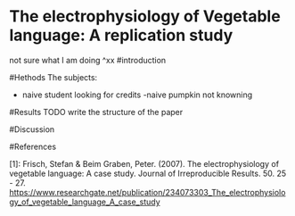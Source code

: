 

# The electrophysiology of Vegetable language: A replication study
not sure what I am doing
^xx
#introduction 


#Hethods
The subjects: 
- naive student looking for credits
-naive pumpkin not knowning

#Results
TODO write the structure of the paper


#Discussion



#References

[1]: Frisch, Stefan & Beim Graben, Peter. (2007). The electrophysiology of vegetable language: A case study. Journal of Irreproducible Results. 50. 25 - 27. https://www.researchgate.net/publication/234073303_The_electrophysiology_of_vegetable_language_A_case_study
 

